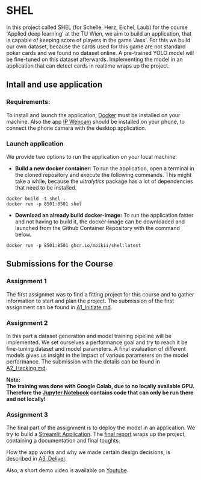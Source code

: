 # SHEL
In this project called SHEL (for Schelle, Herz, Eichel, Laub) for the course 'Applied deep learning' at the TU Wien, we aim to build an application, that is capable of keeping score of players in the game 'Jass'. For this we build our own dataset, because the cards used for this game are not standard poker cards and we found no dataset online. A pre-trained YOLO model will be fine-tuned on this dataset afterwards. Implementing the model in an application that can detect cards in realtime wraps up the project.

## Intall and use application

### Requirements:
To install and launch the application, [Docker](https://www.docker.com/) must be installed on your machine. Also the app [IP Webcam](https://play.google.com/store/apps/details?id=com.pas.webcam) should be installed on your phone, to connect the phone camera with the desktop application.

### Launch application

We provide two options to run the application on your local machine:

- **Build a new docker container:** To run the application, open a terminal in the cloned repository and execute the following commands. This might take a while, because the *ultralytics* package has a lot of dependencies that need to be installed.

```
docker build -t shel .
docker run -p 8501:8501 shel
```


- **Download an already build docker-image:** To run the application faster and not having to build it, the docker-image can be downloaded and launched from the Github Container Repository with the command below.

```
docker run -p 8501:8501 ghcr.io/moikii/shel:latest
```

## Submissions for the Course

### Assignment 1
The first assignmet was to find a fitting project for this course and to gather information to start and plan the project. The submission of the first assignment can be found in [A1_Initiate.md](./assignments/A1_Initiate.md).


### Assignment 2
In this part a dataset generation and model training pipeline will be implemented. We set ourselves a performance goal and try to reach it be fine-tuning dataset and model parameters. A final evaluation of different models gives us insight in the impact of various parameters on the model performance. The submission with the details can be found in [A2_Hacking.md](./assignments/A2_Hacking.md).

**Note:**\
**The training was done with Google Colab, due to no locally available GPU. Therefore the [Jupyter Notebook](src/pipeline.ipynb) contains code that can only be run there and not locally!**


### Assignment 3
The final part of the assignment is to deploy the model in an application. We try to build a [Streamlit Application](https://streamlit.io/). The [final report](./assignments/SHEL_final_report) wraps up the project, containing a documentation and final toughts.

How the app works and why we made certain design decisions, is described in [A3_Deliver](./assignments/A3_Deliver.md).

Also, a short demo video is available on [Youtube](todo).